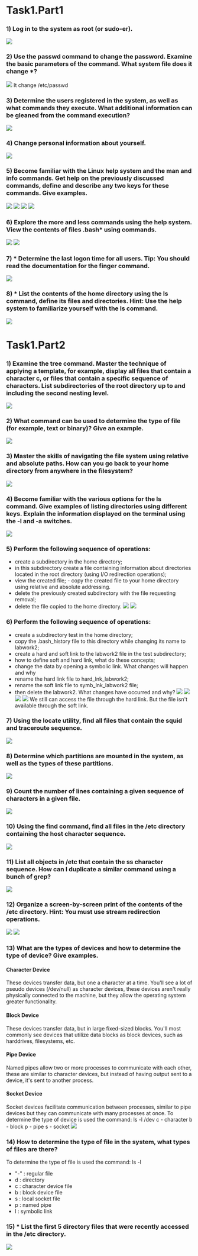 # Task1.Part1
### 1) Log in to the system as root (or sudo-er).
![](Images/4.1.1.png)
### 2) Use the passwd command to change the password. Examine the basic parameters of the command. What system file does it change *?
![](Images/4.1.2_1.png)
It change /etc/passwd 
### 3) Determine the users registered in the system, as well as what commands they execute. What additional information can be gleaned from the command execution?
![](Images/4.1.3.png)
### 4) Change personal information about yourself.
![](Images/4.1.4.png)
### 5) Become familiar with the Linux help system and the man and info commands. Get help on the previously discussed commands, define and describe any two keys for these commands. Give examples.
![](Images/4.1.5.1.png)
![](Images/4.1.5.2.png)
![](Images/4.1.5.3.png)
![](Images/4.1.5.4.png)
### 6) Explore the more and less commands using the help system. View the contents of files .bash* using commands.
![](Images/4.1.6.1.png)
![](Images/4.1.6.2.png)
### 7) * Determine the last logon time for all users. Tip: You should read the documentation for the finger command.
![](Images/4.1.7.png)
### 8) * List the contents of the home directory using the ls command, define its files and directories. Hint: Use the help system to familiarize yourself with the ls command.
![](Images/4.1.8.png)
# Task1.Part2
### 1) Examine the tree command. Master the technique of applying a template, for example, display all files that contain a character c, or files that contain a specific sequence of characters. List subdirectories of the root directory up to and including the second nesting level.
![](Images/4.1.1p2.png)
### 2) What command can be used to determine the type of file (for example, text or binary)? Give an example.
![](Images/4.1.2p2.png)
### 3) Master the skills of navigating the file system using relative and absolute paths. How can you go back to your home directory from anywhere in the filesystem?
![](Images/4.1.3p2.png)
### 4) Become familiar with the various options for the ls command. Give examples of listing directories using different keys. Explain the information displayed on the terminal using the -l and -a switches.
![](Images/4.1.4p2.png)
### 5) Perform the following sequence of operations: 
 - create a subdirectory in the home directory;
 - in this subdirectory create a file containing information about directories located in the root directory (using I/O redirection operations);
 - view the created file; - copy the created file to your home directory using relative and absolute addressing. 
 - delete the previously created subdirectory with the file requesting removal;
 - delete the file copied to the home directory.
![](Images/4.1.5_1p2.png)
![](Images/4.1.5_2p2.png)
### 6) Perform the following sequence of operations: 
  - create a subdirectory test in the home directory; 
  - copy the .bash_history file to this directory while changing its name to labwork2; 
  - create a hard and soft link to the labwork2 file in the test subdirectory; 
  - how to define soft and hard link, what do these concepts; 
  - change the data by opening a symbolic link. What changes will happen and why 
  - rename the hard link file to hard_lnk_labwork2; 
  - rename the soft link file to symb_lnk_labwork2 file; 
  - then delete the labwork2. What changes have occurred and why?
![](Images/4.1.6_1p2.png)
![](Images/4.1.6_2p2.png)
![](Images/4.1.6_3p2.png)
![](Images/4.1.6_4p2.png)
We still can access the file through the hard link. But the file isn't available through the soft link.
### 7) Using the locate utility, find all files that contain the squid and traceroute sequence.
![](Images/4.1.7p2.png)
### 8) Determine which partitions are mounted in the system, as well as the types of these partitions.
![](Images/4.1.8p2.png)
### 9) Count the number of lines containing a given sequence of characters in a given file.
![](Images/4.1.9p2.png)
### 10) Using the find command, find all files in the /etc directory containing the host character sequence.
![](Images/4.1.10p2.png)
### 11) List all objects in /etc that contain the ss character sequence. How can I duplicate a similar command using a bunch of grep?
![](Images/4.1.11p2.png)
### 12) Organize a screen-by-screen print of the contents of the /etc directory. Hint: You must use stream redirection operations.
![](Images/4.1.12_1p2.png)
![](Images/4.1.12_2p2.png)
### 13) What are the types of devices and how to determine the type of device? Give examples.
#### Character Device
These devices transfer data, but one a character at a time. You'll see a lot of pseudo devices (/dev/null) as character devices, these devices aren't really physically connected to the machine, but they allow the operating system greater functionality.
#### Block Device
These devices transfer data, but in large fixed-sized blocks. You'll most commonly see devices that utilize data blocks as block devices, such as harddrives, filesystems, etc.
#### Pipe Device
Named pipes allow two or more processes to communicate with each other, these are similar to character devices, but instead of having output sent to a device, it's sent to another process.
#### Socket Device
Socket devices facilitate communication between processes, similar to pipe devices but they can communicate with many processes at once.
To determine the type of device is used the command: ls -l /dev
c - character
b - block
p - pipe
s - socket
![](Images/4.1.13p2.png)
### 14) How to determine the type of file in the system, what types of files are there?
To determine the type of file is used the command: ls -l
 - "-" : regular file
 - d : directory
 - c : character device file
 - b : block device file
 - s : local socket file
 - p : named pipe
 - l : symbolic link
### 15) * List the first 5 directory files that were recently accessed in the /etc directory.
![](Images/4.1.15p2.png)


